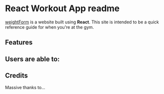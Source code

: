 # React Workout App readme

[weightForm](https://weightform.netlify.app/) is a website built using **React**. This site is intended to be a quick reference guide for when you're at the gym. 

## Features

## Users are able to:

## Credits
Massive thanks to...
